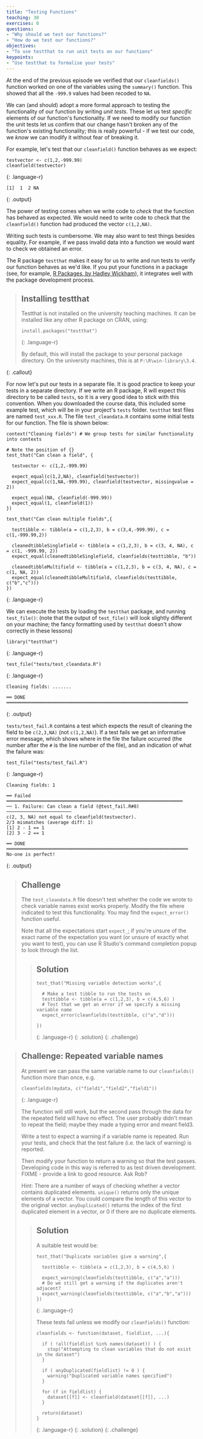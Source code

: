 ```yaml
---
title: "Testing Functions"
teaching: 30
exercises: 0
questions:
- "Why should we test our functions?"
- "How do we test our functions?"
objectives:
- "To use testthat to run unit tests on our functions"
keypoints:
- "Use testthat to formalise your tests"
---
```






At the end of the previous episode we verified that our `cleanfields()` function worked on one of the variables using the `summary()` function.  This showed that all the `-999.9` values had been recoded to `NA`.

We can (and should) adopt a more formal approach to testing the functionality of our function by writing *unit tests*.   These let us test *specific* elements of our function's functionality.    If we need to modify our function the unit tests let us confirm that our change hasn't broken any of the function's existing functionality; this is really powerful - if we test our code, we *know* we can modify it without fear of 
breaking it.

For example, let's test that our `cleanfield()` function behaves as we expect:


~~~
testvector <- c(1,2,-999.99)
cleanfield(testvector)
~~~
{: .language-r}



~~~
[1]  1  2 NA
~~~
{: .output}

The power of testing comes when we write code to *check* that the function has behaved as expected.  We would need to write code to check that the `cleanfield()` function had
produced the vector `c(1,2,NA)`.

Writing such tests is cumbersome. We may also want to test things besides equality. For
example, if we pass invalid data into a function we would want to check we obtained an
error.   

The R package `testthat` makes it easy for us to write and run tests to verify our function behaves as we'd like.  If you put your functions in a package (see, for example, [R Packages, by Hadley Wickham](http://r-pkgs.had.co.nz/)), it integrates well with the package development process. 

> ## Installing testthat
> 
> Testthat is not installed on the university teaching machines.  It can be installed like any
> other R package on CRAN, using:
> 
> 
> ~~~
> install.packages("testthat")
> ~~~
> {: .language-r}
> 
> By default, this will install the package to your personal package directory.  On
> the university machines, this is at `P:\R\win-library\3.4`.
> 
{: .callout}

For now let's put our tests in a separate file.  It is good practice to keep
your tests in a separate directory. If we write an R package, R will expect this directory to be called `tests`, so it is a very good idea to stick with this convention.  When you downloaded the course data, this included some example test, which will be in your project's `tests` folder.  `testthat` test files are named `test_xxx.R`.  The file `test_cleandata.R` contains some initial tests for our function.  The file is shown below:


~~~
context("Cleaning fields") # We group tests for similar functionality into contexts

# Note the position of {} 
test_that("Can clean a field", {
  
  testvector <- c(1,2,-999.99)
  
  expect_equal(c(1,2,NA), cleanfield(testvector))
  expect_equal(c(1,NA,-999.99), cleanfield(testvector, missingvalue = 2))
  
  expect_equal(NA, cleanfield(-999.99))
  expect_equal(1, cleanfield(1))
})

test_that("Can clean multiple fields",{
  
  testtibble <- tibble(a = c(1,2,3), b = c(3,4,-999.99), c = c(1,-999.99,2))
  
  cleanedtibbleSinglefield <- tibble(a = c(1,2,3), b = c(3, 4, NA), c = c(1, -999.99, 2))
  expect_equal(cleanedtibbleSinglefield, cleanfields(testtibble, "b"))
  
  cleanedtibbleMultifield <- tibble(a = c(1,2,3), b = c(3, 4, NA), c = c(1, NA, 2))
  expect_equal(cleanedtibbleMultifield, cleanfields(testtibble, c("b","c")))
})
~~~
{: .language-r}

We can execute the tests by loading the `testthat` package, and running `test_file()`:
(note that the output of `test_file()` will look slightly different on your machine; the fancy formatting
used by `testthat` doesn't show correctly in these lessons)

~~~
library("testthat")
~~~
{: .language-r}

~~~
test_file("tests/test_cleandata.R")
~~~
{: .language-r}



~~~
Cleaning fields: .......

══ DONE ═══════════════════════════════════════════════════════════════════
~~~
{: .output}

`tests/test_fail.R` contains a test which expects the result of cleaning the field to
be `c(2,3,NA)` (not `c(1,2,NA)`). If a test fails we get an informative error message, 
which shows where in the file the failure occurred (the number after the `#` is the line number of the file), and an indication of what the failure was:


~~~
test_file("tests/test_fail.R")
~~~
{: .language-r}



~~~
Cleaning fields: 1

══ Failed ═════════════════════════════════════════════════════════════════
── 1. Failure: Can clean a field (@test_fail.R#8)  ────────────────────────
c(2, 3, NA) not equal to cleanfield(testvector).
2/3 mismatches (average diff: 1)
[1] 2 - 1 == 1
[2] 3 - 2 == 1

══ DONE ═══════════════════════════════════════════════════════════════════
No-one is perfect!
~~~
{: .output}


> ## Challenge
> 
> The `test_cleandata.R` file doesn't test whether the code we wrote to check variable names exist
> works properly.  Modify the file where indicated to test this functionality.  You may find the `expect_error()` 
> function useful. 
> 
> Note that all the expectations start `expect_`; if you're unsure of the exact name of the 
> expectation you want (or unsure of exactly what you want to test), you can use R Studio's command
> completion popup to look through the list.
> 
> > ## Solution
> > 
> > 
> > ~~~
> > test_that("Missing variable detection works",{
> >   
> >   # Make a test tibble to run the tests on
> >   testtibble <- tibble(a = c(1,2,3), b = c(4,5,6) )
> >   # Test that we get an error if we specify a missing variable name
> >   expect_error(cleanfields(testtibble, c("a","d")))
> >   
> > })
> > ~~~
> > {: .language-r}
> {: .solution}
{: .challenge}

> ## Challenge: Repeated variable names
> 
> At present we can pass the same variable name to our `cleanfields()` function more than once, e.g.
> 
> ~~~
> cleanfields(mydata, c("field1","field2","field1"))
> ~~~
> {: .language-r}
> 
> The function will still work, but the second pass through the data for the repeated field will have no effect.
> The user probably didn't mean to repeat the field; maybe they made a typing error and meant field3. 
> 
> Write a test to expect a warning if a variable name is repeated.  Run your tests, and check that the test failure (i.e. the lack of warning) is reported.
> 
> Then modify your function to return a warning so that the test passes.   Developing code in this way is referred to as test driven development. FIXME - provide a link to good resource.  Ask Rob?
> 
> Hint:  There are a number of ways of checking whether a vector contains duplicated elements.  `unique()` returns only the unique elements of a vector.  You could compare the length of this vector to the original vector.  `anyDuplicated()` returns the index of the first duplicated element in a vector, or 0 if there are no duplicate elements.
> 
> > ## Solution
> > 
> > A suitable test would be:
> > 
> > ~~~
> > test_that("Duplicate variables give a warning",{
> >   
> >   testtibble <- tibble(a = c(1,2,3), b = c(4,5,6) )
> >   
> >   expect_warning(cleanfields(testtibble, c("a","a")))
> >   # Do we still get a warning if the duplicates aren't adjacent?
> >   expect_warning(cleanfields(testtibble, c("a","b","a")))
> > })
> > ~~~
> > {: .language-r}
> > 
> > These tests fail unless we modify our `cleanfields()` function:
> > 
> > 
> > ~~~
> > cleanfields <- function(dataset, fieldlist, ...){
> >   
> >   if ( !all(fieldlist %in% names(dataset)) ) {
> >     stop("Attempting to clean variables that do not exist in the dataset")
> >   }
> >   
> >   if ( anyDuplicated(fieldlist) != 0 ) {
> >     warning("Duplicated variable names specified")
> >   }
> >   
> >   for (f in fieldlist) {
> >     dataset[[f]] <- cleanfield(dataset[[f]], ...)
> >   }
> >   
> >   return(dataset) 
> > }
> > ~~~
> > {: .language-r}
> {: .solution}
{: .challenge}




